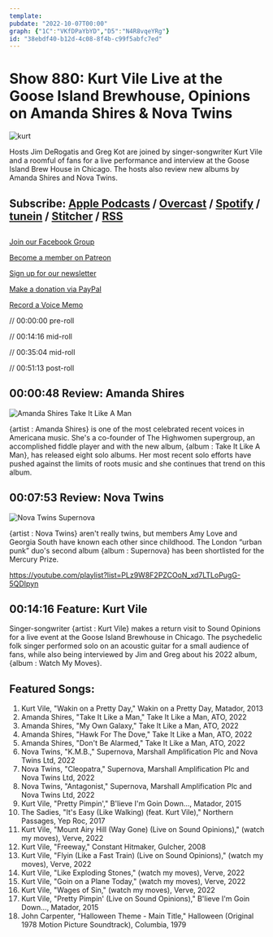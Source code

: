 ```yaml
---
template: 
pubdate: "2022-10-07T00:00"
graph: {"1C":"VKfDPaYbYD","D5":"N4R8vqeYRg"}
id: "38ebdf40-b12d-4c08-8f4b-c99f5abfc7ed"
---
```






# Show 880: Kurt Vile Live at the Goose Island Brewhouse, Opinions on Amanda Shires & Nova Twins

![kurt](https://static.soundopinions.org/images/2022/kurt-vile-credit-adam-wallacavage-1.jpeg)

Hosts Jim DeRogatis and Greg Kot are joined by singer-songwriter Kurt Vile and a roomful of fans for a live performance and interview at the Goose Island Brew House in Chicago. The hosts also review new albums by Amanda Shires and Nova Twins.



## Subscribe: [Apple Podcasts](https://itunes.apple.com/us/podcast/sound-opinions/id94793843) / [Overcast](https://overcast.fm/itunes94793843/sound-opinions) / [Spotify](https://open.spotify.com/show/1kNR8YL7TBrQuRxDdS4wtU) / [tunein](https://tunein.com/podcasts/Music-Podcasts/Sound-Opinions-p60273/) / [Stitcher](http://www.stitcher.com/podcast/sound-opinions) / [RSS](https://feeds.simplecast.com/Nn6fjnB0)



## 

[Join our Facebook Group](https://bit.ly/3sivr9T)

[Become a member on Patreon](https://bit.ly/3slWZvc)

[Sign up for our newsletter](https://bit.ly/3eEvRnG)

[Make a donation via PayPal](https://bit.ly/3dmt9lU)

[Record a Voice Memo](https://bit.ly/2RyD5Ah)

// 00:00:00 pre-roll

// 00:14:16 mid-roll

// 00:35:04 mid-roll

// 00:51:13 post-roll



## 00:00:48 Review: Amanda Shires

![Amanda Shires Take It Like A Man](https://static.soundopinions.org/assets/880/1C12.jpg)

{artist : Amanda Shires} is one of the most celebrated recent voices in Americana music. She's a co-founder of The Highwomen supergroup, an accomplished fiddle player and with the new album, {album : Take It Like A Man}, has released eight solo albums. Her most recent solo efforts have pushed against the limits of roots music and she continues that trend on this album.



## 00:07:53 Review: Nova Twins

![Nova Twins Supernova](https://static.soundopinions.org/assets/880/D512.jpg)

{artist : Nova Twins} aren't really twins, but members Amy Love and Georgia South have known each other since childhood. The London “urban punk” duo's second album {album : Supernova} has been shortlisted for the Mercury Prize.

https://youtube.com/playlist?list=PLz9W8F2PZCOoN_xd7LTLoPugG-5QDIpyn



## 00:14:16 Feature: Kurt Vile

Singer-songwriter {artist : Kurt Vile} makes a return visit to Sound Opinions for a live event at the Goose Island Brewhouse in Chicago. The psychedelic folk singer performed solo on an acoustic guitar for a small audience of fans, while also being interviewed by Jim and Greg about his 2022 album, {album : Watch My Moves}.



## Featured Songs:

1. Kurt Vile, "Wakin on a Pretty Day," Wakin on a Pretty Day, Matador, 2013
2. Amanda Shires, "Take It Like a Man," Take It Like a Man, ATO, 2022
3. Amanda Shires, "My Own Galaxy," Take It Like a Man, ATO, 2022
4. Amanda Shires, "Hawk For The Dove," Take It Like a Man, ATO, 2022
5. Amanda Shires, "Don't Be Alarmed," Take It Like a Man, ATO, 2022
6. Nova Twins, "K.M.B.," Supernova, Marshall Amplification Plc and Nova Twins Ltd, 2022
7. Nova Twins, "Cleopatra," Supernova, Marshall Amplification Plc and Nova Twins Ltd, 2022
8. Nova Twins, "Antagonist," Supernova, Marshall Amplification Plc and Nova Twins Ltd, 2022
9. Kurt Vile, "Pretty Pimpin'," B'lieve I'm Goin Down..., Matador, 2015
10. The Sadies, "It's Easy (Like Walking) (feat. Kurt Vile)," Northern Passages, Yep Roc, 2017
11. Kurt Vile, "Mount Airy Hill (Way Gone) (Live on Sound Opinions)," (watch my moves), Verve, 2022
12. Kurt Vile, "Freeway," Constant Hitmaker, Gulcher, 2008
13. Kurt Vile, "Flyin (Like a Fast Train) (Live on Sound Opinions)," (watch my moves), Verve, 2022
14. Kurt Vile, "Like Exploding Stones," (watch my moves), Verve, 2022
15. Kurt Vile, "Goin on a Plane Today," (watch my moves), Verve, 2022
16. Kurt Vile, "Wages of Sin," (watch my moves), Verve, 2022
17. Kurt Vile, "Pretty Pimpin' (Live on Sound Opinions)," B'lieve I'm Goin Down..., Matador, 2015
18. John Carpenter, "Halloween Theme - Main Title," Halloween (Original 1978 Motion Picture Soundtrack), Columbia, 1979